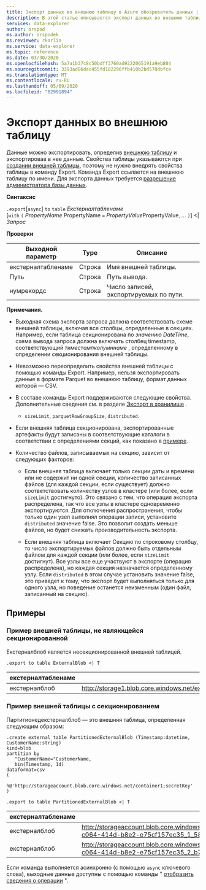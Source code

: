 ```yaml
---
title: Экспорт данных во внешнюю таблицу в Azure обозреватель данных | Документация Майкрософт
description: В этой статье описывается экспорт данных во внешнюю таблицу в обозреватель данных Azure.
services: data-explorer
author: orspod
ms.author: orspodek
ms.reviewer: rkarlin
ms.service: data-explorer
ms.topic: reference
ms.date: 03/30/2020
ms.openlocfilehash: 5a7a1b37c8c50bdff3760ad9222065191a9eb884
ms.sourcegitcommit: 3393ad86dac455fd182296ffb410b2bd570dbfce
ms.translationtype: MT
ms.contentlocale: ru-RU
ms.lasthandoff: 05/09/2020
ms.locfileid: "82991894"
---
```

# <a name="export-data-to-an-external-table"></a>Экспорт данных во внешнюю таблицу

Данные можно экспортировать, определив [внешнюю таблицу](../externaltables.md) и экспортировав в нее данные.
Свойства таблицы указываются при [создании внешней таблицы](../externaltables.md#create-or-alter-external-table), поэтому не нужно внедрять свойства таблицы в команду Export. Команда Export ссылается на внешнюю таблицу по имени.
Для экспорта данных требуется [разрешение администратора базы данных](../access-control/role-based-authorization.md).

**Синтаксис**

`.export`[`async`] `to` `table` *Екстерналтабленаме* <br>
[`with` `(` *PropertyName* PropertyName `=` *PropertyValue*PropertyValue`,`... `)`] <| *Запрос*

**Проверки**

|Выходной параметр |Type |Описание
|---|---|---
|екстерналтабленаме  |Строка |Имя внешней таблицы.
|Путь|Строка|Путь вывода.
|нумрекордс|Строка| Число записей, экспортируемых по пути.

**Примечания.**
* Выходная схема экспорта запроса должна соответствовать схеме внешней таблицы, включая все столбцы, определенные в секциях. Например, если таблица секционирована по *значению DateTime*, схема вывода запроса должна включать столбец timestamp, соответствующий *тиместампколумннаме* , определенному в определении секционирования внешней таблицы.

* Невозможно переопределить свойства внешней таблицы с помощью команды Export.
 Например, нельзя экспортировать данные в формате Parquet во внешнюю таблицу, формат данных которой — CSV.

* В составе команды Export поддерживаются следующие свойства. Дополнительные сведения см. в разделе [Экспорт в хранилище](export-data-to-storage.md) . 
   * `sizeLimit`, `parquetRowGroupSize`, `distributed`.

* Если внешняя таблица секционирована, экспортированные артефакты будут записаны в соответствующие каталоги в соответствии с определениями секций, как показано в [примере](#partitioned-external-table-example). 

* Количество файлов, записываемых на секцию, зависит от следующих факторов:
   * Если внешняя таблица включает только секции даты и времени или не содержит ни одной секции, количество записанных файлов (для каждой секции, если существует) должно соответствовать количеству узлов в кластере (или более, если `sizeLimit` достигнуто). Это связано с тем, что операция экспорта распределена, так что все узлы в кластере одновременно экспортируются. 
   Для отключения распространения, чтобы только один узел выполнял операции записи, установите `distributed` значение false. Это позволит создать меньше файлов, но будет снижать производительность экспорта.

   * Если внешняя таблица включает Секцию по строковому столбцу, то число экспортируемых файлов должно быть отдельным файлом для каждой секции (или более, если `sizeLimit` достигнут). Все узлы все еще участвуют в экспорте (операция распределена), но каждая секция назначается определенному узлу. Если `distributed` в этом случае установить значение false, это приведет к тому, что экспорт будет выполняться только для одного узла, но поведение останется неизменным (один файл, записанный на секцию).

## <a name="examples"></a>Примеры

### <a name="non-partitioned-external-table-example"></a>Пример внешней таблицы, не являющейся секционированной

Екстерналблоб является несекционированной внешней таблицей. 
```kusto
.export to table ExternalBlob <| T
```

|екстерналтабленаме|Путь|нумрекордс|
|---|---|---|
|екстерналблоб|http://storage1.blob.core.windows.net/externaltable1cont1/1_58017c550b384c0db0fea61a8661333e.csv|10|

### <a name="partitioned-external-table-example"></a>Пример внешней таблицы с секционированием

Партитионедекстерналблоб — это внешняя таблица, определенная следующим образом: 

```kusto
.create external table PartitionedExternalBlob (Timestamp:datetime, CustomerName:string) 
kind=blob
partition by 
   "CustomerName="CustomerName,
   bin(Timestamp, 1d)
dataformat=csv
( 
   h@'http://storageaccount.blob.core.windows.net/container1;secretKey'
)
```

```kusto
.export to table PartitionedExternalBlob <| T
```

|екстерналтабленаме|Путь|нумрекордс|
|---|---|---|
|екстерналблоб|http://storageaccount.blob.core.windows.net/container1/CustomerName=customer1/2019/01/01/fa36f35c-c064-414d-b8e2-e75cf157ec35_1_58017c550b384c0db0fea61a8661333e.csv|10|
|екстерналблоб|http://storageaccount.blob.core.windows.net/container1/CustomerName=customer2/2019/01/01/fa36f35c-c064-414d-b8e2-e75cf157ec35_2_b785beec2c004d93b7cd531208424dc9.csv|10|

Если команда выполняется асинхронно (с помощью `async` ключевого слова), выходные данные доступны с помощью команды " [отобразить сведения о операции](../operations.md#show-operation-details) ".
